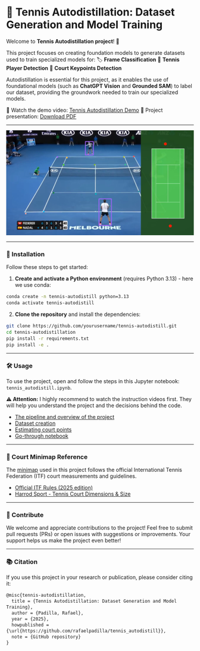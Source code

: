 # 🎾 Tennis Autodistillation: Dataset Generation and Model Training

Welcome to **Tennis Autodistillation project**! 👋

This project focuses on creating foundation models to generate datasets used to train specialized models for:
🏷️ **Frame Classification**
🕺 **Tennis Player Detection**
📍 **Court Keypoints Detection**

Autodistillation is essential for this project, as it enables the use of foundational models (such as **ChatGPT Vision** and **Grounded SAM**) to label our dataset, providing the groundwork needed to train our specialized models.

🎥 Watch the demo video: [Tennis Autodistillation Demo](https://drive.google.com/file/d/1jyFV8Z-Xo9iQFWdJeeerkqdbP0DuoRWq/view?usp=sharing)
📄 Project presentation: [Download PDF](https://github.com/rafaelpadilla/tennis_autodistill/raw/main/tennis_autodistillation_slides.pdf)

--------------

[<img src="assets/demo.png" alt="Demo Video" />](https://drive.google.com/file/d/1jyFV8Z-Xo9iQFWdJeeerkqdbP0DuoRWq/view?usp=sharing)

--------------

### 🚀 Installation

Follow these steps to get started:

1. **Create and activate a Python environment** (requires Python 3.13) - here we use conda:

```bash
conda create -n tennis-autodistill python=3.13
conda activate tennis-autodistill
```

2. **Clone the repository** and install the dependencies:
```bash
git clone https://github.com/yourusername/tennis-autodistill.git
cd tennis-autodistillation
pip install -r requirements.txt
pip install -e .
```
--------------


### 🛠️ Usage

To use the project, open and follow the steps in this Jupyter notebook: `tennis_autodistill.ipynb`.

 **⚠️ Attention:** I highly recommend to watch the instruction videos first. They will help you understand the project and the decisions behind the code.
- [The pipeline and overview of the project](https://drive.google.com/file/d/1EftccAKo-N-nUBJ5qratIvBshGeHQcJX/view?usp=sharing)
- [Dataset creation](https://drive.google.com/file/d/1PmVXhOrNdSUDY6gIXLKy9VuXPkRdfkcB/view?usp=sharing)
- [Estimating court points](https://drive.google.com/file/d/1apjGZCoc_KYSnWwLeMuUVPVg7nsdCmp-/view?usp=sharing)
- [Go-through notebook](https://drive.google.com/file/d/1GEj_j3hZORNFufngyf5F85w6xMkK6tH-/view?usp=sharing)
--------------

### 📍 Court Minimap Reference

The [minimap](https://github.com/rafaelpadilla/tennis_autodistill/blob/main/tennis_court_full_map.png) used in this project follows the official International Tennis Federation (ITF) court measurements and guidelines.
* [Official ITF Rules (2025 edition)](https://www.itftennis.com/media/7221/2025-rules-of-tennis-english.pdf)
* [Harrod Sport - Tennis Court Dimensions & Size](https://www.harrodsport.com/advice-and-guides/tennis-court-dimensions)

--------------

### 🤝 Contribute
We welcome and appreciate contributions to the project! Feel free to submit pull requests (PRs) or open issues with suggestions or improvements. Your support helps us make the project even better!

--------------

### 📚 Citation
If you use this project in your research or publication, please consider citing it:
```text
@misc{tennis-autodistillation,
  title = {Tennis Autodistillation: Dataset Generation and Model Training},
  author = {Padilla, Rafael},
  year = {2025},
  howpublished = {\url{https://github.com/rafaelpadilla/tennis_autodistill}},
  note = {GitHub repository}
}
```







